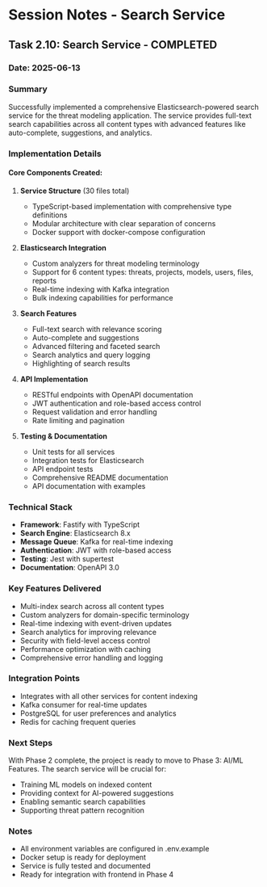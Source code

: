 # Session Notes - Search Service

## Task 2.10: Search Service - COMPLETED

### Date: 2025-06-13

### Summary
Successfully implemented a comprehensive Elasticsearch-powered search service for the threat modeling application. The service provides full-text search capabilities across all content types with advanced features like auto-complete, suggestions, and analytics.

### Implementation Details

#### Core Components Created:
1. **Service Structure** (30 files total)
   - TypeScript-based implementation with comprehensive type definitions
   - Modular architecture with clear separation of concerns
   - Docker support with docker-compose configuration

2. **Elasticsearch Integration**
   - Custom analyzers for threat modeling terminology
   - Support for 6 content types: threats, projects, models, users, files, reports
   - Real-time indexing with Kafka integration
   - Bulk indexing capabilities for performance

3. **Search Features**
   - Full-text search with relevance scoring
   - Auto-complete and suggestions
   - Advanced filtering and faceted search
   - Search analytics and query logging
   - Highlighting of search results

4. **API Implementation**
   - RESTful endpoints with OpenAPI documentation
   - JWT authentication and role-based access control
   - Request validation and error handling
   - Rate limiting and pagination

5. **Testing & Documentation**
   - Unit tests for all services
   - Integration tests for Elasticsearch
   - API endpoint tests
   - Comprehensive README documentation
   - API documentation with examples

### Technical Stack
- **Framework**: Fastify with TypeScript
- **Search Engine**: Elasticsearch 8.x
- **Message Queue**: Kafka for real-time indexing
- **Authentication**: JWT with role-based access
- **Testing**: Jest with supertest
- **Documentation**: OpenAPI 3.0

### Key Features Delivered
- Multi-index search across all content types
- Custom analyzers for domain-specific terminology
- Real-time indexing with event-driven updates
- Search analytics for improving relevance
- Security with field-level access control
- Performance optimization with caching
- Comprehensive error handling and logging

### Integration Points
- Integrates with all other services for content indexing
- Kafka consumer for real-time updates
- PostgreSQL for user preferences and analytics
- Redis for caching frequent queries

### Next Steps
With Phase 2 complete, the project is ready to move to Phase 3: AI/ML Features. The search service will be crucial for:
- Training ML models on indexed content
- Providing context for AI-powered suggestions
- Enabling semantic search capabilities
- Supporting threat pattern recognition

### Notes
- All environment variables are configured in .env.example
- Docker setup is ready for deployment
- Service is fully tested and documented
- Ready for integration with frontend in Phase 4